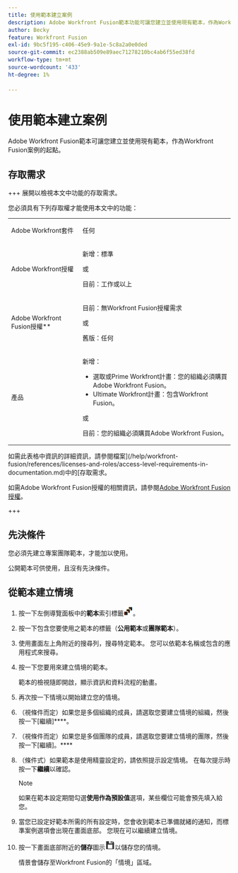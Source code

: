 ```yaml
---
title: 使用範本建立案例
description: Adobe Workfront Fusion範本功能可讓您建立並使用現有範本，作為Workfront Fusion案例的起點。
author: Becky
feature: Workfront Fusion
exl-id: 9bc5f195-c406-45e9-9a1e-5c8a2a0e0ded
source-git-commit: ec2388ab509e89aec71278210bc4ab6f55ed38fd
workflow-type: tm+mt
source-wordcount: '433'
ht-degree: 1%

---
```


# 使用範本建立案例

Adobe Workfront Fusion範本可讓您建立並使用現有範本，作為Workfront Fusion案例的起點。

## 存取需求

+++ 展開以檢視本文中功能的存取需求。

您必須具有下列存取權才能使用本文中的功能：

<table style="table-layout:auto">
 <col> 
 <col> 
 <tbody> 
  <tr> 
   <td role="rowheader">Adobe Workfront套件 
   <td> <p>任何</p> </td> 
  </tr> 
  <tr data-mc-conditions=""> 
   <td role="rowheader">Adobe Workfront授權</td> 
   <td> <p>新增：標準</p><p>或</p><p>目前：工作或以上</p> </td> 
  </tr> 
  <tr> 
   <td role="rowheader">Adobe Workfront Fusion授權**</td> 
   <td>
   <p>目前：無Workfront Fusion授權需求</p>
   <p>或</p>
   <p>舊版：任何 </p>
   </td> 
  </tr> 
  <tr> 
   <td role="rowheader">產品</td> 
   <td>
   <p>新增：</p> <ul><li>選取或Prime Workfront計畫：您的組織必須購買Adobe Workfront Fusion。</li><li>Ultimate Workfront計畫：包含Workfront Fusion。</li></ul>
   <p>或</p>
   <p>目前：您的組織必須購買Adobe Workfront Fusion。</p>
   </td> 
  </tr>
 </tbody> 
</table>

如需此表格中資訊的詳細資訊，請參閱檔案](/help/workfront-fusion/references/licenses-and-roles/access-level-requirements-in-documentation.md)中的[存取需求。

如需Adobe Workfront Fusion授權的相關資訊，請參閱[Adobe Workfront Fusion授權](/help/workfront-fusion/set-up-and-manage-workfront-fusion/licensing-operations-overview/license-automation-vs-integration.md)。

+++

## 先決條件

您必須先建立專案團隊範本，才能加以使用。

公開範本可供使用，且沒有先決條件。

## 從範本建立情境

1. 按一下左側導覽面板中的&#x200B;**範本**&#x200B;索引標籤![範本圖示](assets/templates-icon.png)。
1. 按一下包含您要使用之範本的標籤（**公用範本**&#x200B;或&#x200B;**團隊範本**）。
1. 使用畫面左上角附近的搜尋列，搜尋特定範本。 您可以依範本名稱或包含的應用程式來搜尋。
1. 按一下您要用來建立情境的範本。

   範本的檢視隨即開啟，顯示資訊和資料流程的動畫。

1. 再次按一下情境以開始建立您的情境。
1. （視條件而定）如果您是多個組織的成員，請選取您要建立情境的組織，然後按一下[繼續]****。
1. （視條件而定）如果您是多個團隊的成員，請選取您要建立情境的團隊，然後按一下[繼續]。****
1. （條件式）如果範本是使用精靈設定的，請依照提示設定情境。 在每次提示時按一下&#x200B;**繼續**&#x200B;以確認。

   >[!NOTE]
   >
   >如果在範本設定期間勾選&#x200B;**使用作為預設值**&#x200B;選項，某些欄位可能會預先填入給您。

1. 當您已設定好範本所需的所有設定時，您會收到範本已準備就緒的通知，而標準案例選項會出現在畫面底部。 您現在可以繼續建立情境。

1. 按一下畫面底部附近的&#x200B;**儲存**&#x200B;圖示![儲存圖示](assets/save-icon.png)以儲存您的情境。

   情景會儲存至Workfront Fusion的「情境」區域。
